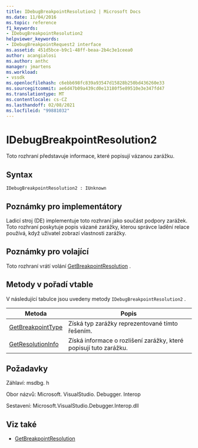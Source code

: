 ```yaml
---
title: IDebugBreakpointResolution2 | Microsoft Docs
ms.date: 11/04/2016
ms.topic: reference
f1_keywords:
- IDebugBreakpointResolution2
helpviewer_keywords:
- IDebugBreakpointRequest2 interface
ms.assetid: 451d5bce-b9c1-48ff-beaa-2b4c3e1ceea0
author: acangialosi
ms.author: anthc
manager: jmartens
ms.workload:
- vssdk
ms.openlocfilehash: c6ebb698fc839a93547d15828b250bd436260e33
ms.sourcegitcommit: ae6d47b09a439cd0e13180f5e89510e3e347fd47
ms.translationtype: MT
ms.contentlocale: cs-CZ
ms.lasthandoff: 02/08/2021
ms.locfileid: "99881032"
---
```

# <a name="idebugbreakpointresolution2"></a>IDebugBreakpointResolution2
Toto rozhraní představuje informace, které popisují vázanou zarážku.

## <a name="syntax"></a>Syntax

```
IDebugBreakpointResolution2 : IUnknown
```

## <a name="notes-for-implementers"></a>Poznámky pro implementátory
 Ladicí stroj (DE) implementuje toto rozhraní jako součást podpory zarážek. Toto rozhraní poskytuje popis vázané zarážky, kterou správce ladění relace používá, když uživatel zobrazí vlastnosti zarážky.

## <a name="notes-for-callers"></a>Poznámky pro volající
 Toto rozhraní vrátí volání [GetBreakpointResolution](../../../extensibility/debugger/reference/idebugboundbreakpoint2-getbreakpointresolution.md) .

## <a name="methods-in-vtable-order"></a>Metody v pořadí vtable
 V následující tabulce jsou uvedeny metody `IDebugBreakpointResolution2` .

|Metoda|Popis|
|------------|-----------------|
|[GetBreakpointType](../../../extensibility/debugger/reference/idebugbreakpointresolution2-getbreakpointtype.md)|Získá typ zarážky reprezentované tímto řešením.|
|[GetResolutionInfo](../../../extensibility/debugger/reference/idebugbreakpointresolution2-getresolutioninfo.md)|Získá informace o rozlišení zarážky, které popisují tuto zarážku.|

## <a name="requirements"></a>Požadavky
 Záhlaví: msdbg. h

 Obor názvů: Microsoft. VisualStudio. Debugger. Interop

 Sestavení: Microsoft.VisualStudio.Debugger.Interop.dll

## <a name="see-also"></a>Viz také
- [GetBreakpointResolution](../../../extensibility/debugger/reference/idebugboundbreakpoint2-getbreakpointresolution.md)

